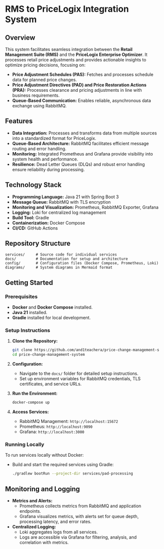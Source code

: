 # RMS to PriceLogix Integration System

## Overview

This system facilitates seamless integration between the **Retail Management Suite (RMS)** and the **PriceLogix Enterprise Optimizer**. It processes retail price adjustments and provides actionable insights to optimize pricing decisions, focusing on:

- **Price Adjustment Schedules (PAS):** Fetches and processes schedule data for planned price changes.
- **Price Adjustment Directives (PAD) and Price Restoration Actions (PRA):** Processes clearance and pricing adjustments in line with business requirements.
- **Queue-Based Communication:** Enables reliable, asynchronous data exchange using RabbitMQ.

## Features

- **Data Integration:** Processes and transforms data from multiple sources into a standardized format for PriceLogix.
- **Queue-Based Architecture:** RabbitMQ facilitates efficient message routing and error handling.
- **Monitoring:** Integrated Prometheus and Grafana provide visibility into system health and performance.
- **Resilience:** Dead Letter Queues (DLQs) and robust error handling ensure reliability during processing.

## Technology Stack

- **Programming Language:** Java 21 with Spring Boot 3
- **Message Queue:** RabbitMQ with TLS encryption
- **Monitoring and Visualization:** Prometheus, RabbitMQ Exporter, Grafana
- **Logging:** Loki for centralized log management
- **Build Tool:** Gradle
- **Containerization:** Docker Compose
- **CI/CD:** GitHub Actions

## Repository Structure

```
services/     # Source code for individual services
docs/         # Documentation for setup and architecture
config/       # Configuration files (Docker Compose, Prometheus, Loki)
diagrams/     # System diagrams in Mermaid format
```

## Getting Started

### Prerequisites

- **Docker** and **Docker Compose** installed.
- **Java 21** installed.
- **Gradle** installed for local development.

### Setup Instructions

1. **Clone the Repository:**
    
    ```bash
    git clone https://github.com/and1teachera/price-change-management-system.git
    cd price-change-management-system
    ```
    
2. **Configuration:**
    
    - Navigate to the `docs/` folder for detailed setup instructions.
    - Set up environment variables for RabbitMQ credentials, TLS certificates, and service URLs.
3. **Run the Environment:**
    
    ```bash
    docker-compose up
    ```
    
4. **Access Services:**
    
    - RabbitMQ Management: `http://localhost:15672`
    - Prometheus: `http://localhost:9090`
    - Grafana: `http://localhost:3000`

### Running Locally

To run services locally without Docker:

- Build and start the required services using Gradle:
    
    ```bash
    ./gradlew bootRun --project-dir services/pad-processing
    ```
    

## Monitoring and Logging

- **Metrics and Alerts:**
    - Prometheus collects metrics from RabbitMQ and application endpoints.
    - Grafana visualizes metrics, with alerts set for queue depth, processing latency, and error rates.
- **Centralized Logging:**
    - Loki aggregates logs from all services.
    - Logs are accessible via Grafana for filtering, analysis, and correlation with metrics.
